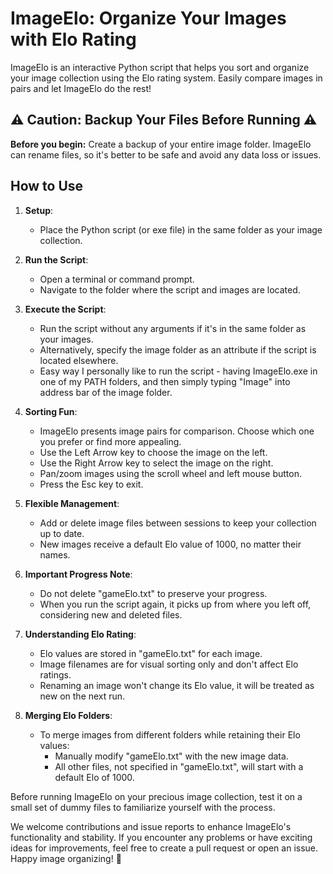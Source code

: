# ImageElo: Organize Your Images with Elo Rating

ImageElo is an interactive Python script that helps you sort and organize your image collection using the Elo rating system. Easily compare images in pairs and let ImageElo do the rest!

## ⚠️ Caution: Backup Your Files Before Running ⚠️

**Before you begin:** Create a backup of your entire image folder. ImageElo can rename files, so it's better to be safe and avoid any data loss or issues.

## How to Use

1. **Setup**:
   - Place the Python script (or exe file) in the same folder as your image collection.

2. **Run the Script**:
   - Open a terminal or command prompt.
   - Navigate to the folder where the script and images are located.

3. **Execute the Script**:
   - Run the script without any arguments if it's in the same folder as your images.
   - Alternatively, specify the image folder as an attribute if the script is located elsewhere.
   - Easy way I personally like to run the script - having ImageElo.exe in one of my PATH folders, and then simply typing "Image" into address bar of the image folder.

4. **Sorting Fun**:
   - ImageElo presents image pairs for comparison. Choose which one you prefer or find more appealing.
   - Use the Left Arrow key to choose the image on the left.
   - Use the Right Arrow key to select the image on the right.
   - Pan/zoom images using the scroll wheel and left mouse button.
   - Press the Esc key to exit.

5. **Flexible Management**:
   - Add or delete image files between sessions to keep your collection up to date.
   - New images receive a default Elo value of 1000, no matter their names.

6. **Important Progress Note**:
   - Do not delete "gameElo.txt" to preserve your progress.
   - When you run the script again, it picks up from where you left off, considering new and deleted files.

7. **Understanding Elo Rating**:
   - Elo values are stored in "gameElo.txt" for each image.
   - Image filenames are for visual sorting only and don't affect Elo ratings.
   - Renaming an image won't change its Elo value, it will be treated as new on the next run.

8. **Merging Elo Folders**:
   - To merge images from different folders while retaining their Elo values:
     - Manually modify "gameElo.txt" with the new image data.
     - All other files, not specified in "gameElo.txt", will start with a default Elo of 1000.

Before running ImageElo on your precious image collection, test it on a small set of dummy files to familiarize yourself with the process.

We welcome contributions and issue reports to enhance ImageElo's functionality and stability. If you encounter any problems or have exciting ideas for improvements, feel free to create a pull request or open an issue. Happy image organizing! 📸
